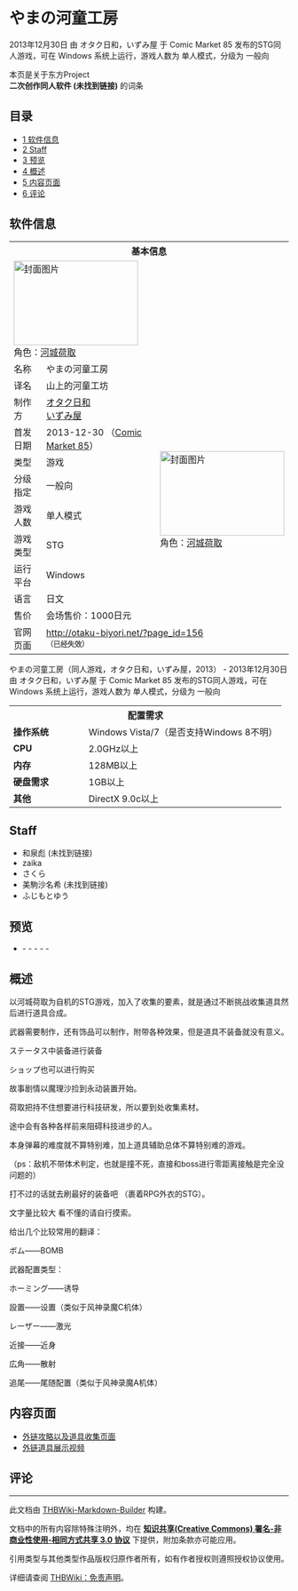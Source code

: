 # やまの河童工房

<!-- source html: G:\repos\THBWiki-Markdown-Builder\THBWikiMarkdown\Temp\main\0\0b\ns0%3A%E3%82%84%E3%81%BE%E3%81%AE%E6%B2%B3%E7%AB%A5%E5%B7%A5%E6%88%BF.html -->

2013年12月30日 由 オタク日和，いずみ屋 于 Comic Market 85 发布的STG同人游戏，可在 Windows 系统上运行，游戏人数为 单人模式，分级为 一般向

本页是关于东方Project  
 **二次创作同人软件 (未找到链接)** 的词条

## 目录

- [1 软件信息](#软件信息)
- [2 Staff](#Staff)
- [3 预览](#预览)
- [4 概述](#概述)
- [5 内容页面](#内容页面)
- [6 评论](#评论)





## 软件信息

<table><tbody><tr><th colspan="3">基本信息</th></tr><tr><td class="cover-artwork-mobile" colspan="2"><a href="./文件-やまの河童工房封面.jpg.md" class="image" title="封面图片"><img alt="封面图片" src="https://upload.thwiki.cc/thumb/3/38/%E3%82%84%E3%81%BE%E3%81%AE%E6%B2%B3%E7%AB%A5%E5%B7%A5%E6%88%BF%E5%B0%81%E9%9D%A2.jpg/224px-%E3%82%84%E3%81%BE%E3%81%AE%E6%B2%B3%E7%AB%A5%E5%B7%A5%E6%88%BF%E5%B0%81%E9%9D%A2.jpg" decoding="async" loading="lazy" width="224" height="152" srcset="https://upload.thwiki.cc/thumb/3/38/%E3%82%84%E3%81%BE%E3%81%AE%E6%B2%B3%E7%AB%A5%E5%B7%A5%E6%88%BF%E5%B0%81%E9%9D%A2.jpg/336px-%E3%82%84%E3%81%BE%E3%81%AE%E6%B2%B3%E7%AB%A5%E5%B7%A5%E6%88%BF%E5%B0%81%E9%9D%A2.jpg 1.5x, https://upload.thwiki.cc/thumb/3/38/%E3%82%84%E3%81%BE%E3%81%AE%E6%B2%B3%E7%AB%A5%E5%B7%A5%E6%88%BF%E5%B0%81%E9%9D%A2.jpg/448px-%E3%82%84%E3%81%BE%E3%81%AE%E6%B2%B3%E7%AB%A5%E5%B7%A5%E6%88%BF%E5%B0%81%E9%9D%A2.jpg 2x" data-file-width="600" data-file-height="408"></a><div class="cover-char">角色：<a href="./河城荷取.md" title="河城荷取">河城荷取</a></div></td>
</tr><tr><td class="label">名称</td><td colspan="2"> やまの河童工房 </td></tr><tr><td class="label">译名</td><td colspan="2"> 山上的河童工坊 </td></tr><tr><td class="label">制作方</td><td><a href="./オタク日和.md" title="オタク日和">オタク日和</a><br><a href="/index.php?title=%E3%81%84%E3%81%9A%E3%81%BF%E5%B1%8B&amp;action=edit&amp;redlink=1" class="new" title="いずみ屋（页面不存在）">いずみ屋</a></td><td class="cover-artwork" rowspan="8" style="min-width:224px;"><a href="./文件-やまの河童工房封面.jpg.md" class="image" title="封面图片"><img alt="封面图片" src="https://upload.thwiki.cc/thumb/3/38/%E3%82%84%E3%81%BE%E3%81%AE%E6%B2%B3%E7%AB%A5%E5%B7%A5%E6%88%BF%E5%B0%81%E9%9D%A2.jpg/224px-%E3%82%84%E3%81%BE%E3%81%AE%E6%B2%B3%E7%AB%A5%E5%B7%A5%E6%88%BF%E5%B0%81%E9%9D%A2.jpg" decoding="async" loading="lazy" width="224" height="152" srcset="https://upload.thwiki.cc/thumb/3/38/%E3%82%84%E3%81%BE%E3%81%AE%E6%B2%B3%E7%AB%A5%E5%B7%A5%E6%88%BF%E5%B0%81%E9%9D%A2.jpg/336px-%E3%82%84%E3%81%BE%E3%81%AE%E6%B2%B3%E7%AB%A5%E5%B7%A5%E6%88%BF%E5%B0%81%E9%9D%A2.jpg 1.5x, https://upload.thwiki.cc/thumb/3/38/%E3%82%84%E3%81%BE%E3%81%AE%E6%B2%B3%E7%AB%A5%E5%B7%A5%E6%88%BF%E5%B0%81%E9%9D%A2.jpg/448px-%E3%82%84%E3%81%BE%E3%81%AE%E6%B2%B3%E7%AB%A5%E5%B7%A5%E6%88%BF%E5%B0%81%E9%9D%A2.jpg 2x" data-file-width="600" data-file-height="408"></a><div class="cover-char">角色：<a href="./河城荷取.md" title="河城荷取">河城荷取</a></div></td>
</tr><tr><td class="label">首发日期</td><td>2013-12-30&#160;（<a href="/展会作品列表?e=Comic+Market%2385">Comic Market 85</a>）</td></tr><tr><td class="label">类型</td><td>游戏</td></tr><tr><td class="label">分级指定</td><td>一般向</td></tr><tr><td class="label">游戏人数</td><td>单人模式</td></tr><tr><td class="label">游戏类型</td><td>STG</td></tr><tr><td class="label">运行平台</td><td>Windows</td></tr><tr><td class="label">语言</td><td>日文</td></tr><tr><td class="label">售价</td><td>会场售价：1000日元</td></tr>
<tr><td class="label">官网页面</td><td colspan="2"><a rel="nofollow" class="external free" href="http://otaku-biyori.net/?page_id=156">http://otaku-biyori.net/?page_id=156</a><br><span style="font-family: sans-serif; cursor: default; color:#555; font-size: 0.8em; bottom: 0.1em; font-weight: bold;" title="连接到已经失效网页">（已经失效）</span></td></tr></tbody></table>

やまの河童工房（同人游戏，オタク日和，いずみ屋，2013） - 2013年12月30日 由 オタク日和，いずみ屋 于 Comic Market 85 发布的STG同人游戏，可在 Windows 系统上运行，游戏人数为 单人模式，分级为 一般向

<table>
<tbody><tr><th colspan="2">配置需求</th></tr>
<tr><td style="width:120px;padding-left:7px;"><b>操作系统</b></td><td>Windows Vista/7（是否支持Windows 8不明）</td></tr><tr><td style="width:120px;padding-left:7px;"><b>CPU</b></td><td>2.0GHz以上</td></tr><tr><td style="width:120px;padding-left:7px;"><b>内存</b></td><td>128MB以上</td></tr><tr><td style="width:120px;padding-left:7px;"><b>硬盘需求</b></td><td>1GB以上</td></tr><tr><td style="width:120px;padding-left:7px;"><b>其他</b></td><td>DirectX 9.0c以上</td></tr>
</tbody></table>



## Staff
- 和泉彪 (未找到链接)
- zaika
- さくら
- 美駒沙名希 (未找到链接)
- ふじもとゆう


## 预览
- [](./文件-やまの河童工房预览图1.jpg.md)- [](./文件-やまの河童工房预览图2.jpg.md)- [](./文件-やまの河童工房预览图3.jpg.md)- [](./文件-やまの河童工房预览图4.jpg.md)- [](./文件-やまの河童工房预览图5.jpg.md)- [](./文件-やまの河童工房预览图6.jpg.md)


## 概述

  
以河城荷取为自机的STG游戏，加入了收集的要素，就是通过不断挑战收集道具然后进行道具合成。  

武器需要制作，还有饰品可以制作，附带各种效果，但是道具不装备就没有意义。  

ステータス中装备进行装备  

ショップ也可以进行购买  

  

故事剧情以魔理沙捡到永动装置开始。  

荷取把持不住想要进行科技研发，所以要到处收集素材。  

途中会有各种各样前来阻碍科技进步的人。  

  

本身弹幕的难度就不算特别难，加上道具辅助总体不算特别难的游戏。  

（ps：敌机不带体术判定，也就是撞不死，直接和boss进行零距离接触是完全没问题的）  

打不过的话就去刷最好的装备吧 （裹着RPG外衣的STG）。  

文字量比较大 看不懂的请自行摸索。  

给出几个比较常用的翻译：  

ボム——BOMB  

武器配置类型：  

ホーミング——诱导  

設置——设置（类似于风神录魔C机体）  

レーザー——激光  

近接——近身  

広角——散射  

追尾——尾随配置（类似于风神录魔A机体）
  



## 内容页面
- [外链攻略以及道具收集页面](http://tieba.baidu.com/p/2794794247)
- [外链道具展示视频](http://www.bilibili.com/video/av896093/)


## 评论




---

此文档由 [THBWiki-Markdown-Builder](https://github.com/Delsin-Yu/THBWiki-Markdown-Builder) 构建。

文档中的所有内容除特殊注明外，均在 [**知识共享(Creative Commons) 署名-非商业性使用-相同方式共享 3.0 协议**](https://creativecommons.org/licenses/by-sa/3.0/deed.zh-hans) 下提供，附加条款亦可能应用。

引用类型与其他类型作品版权归原作者所有，如有作者授权则遵照授权协议使用。

详细请查阅 [THBWiki：免责声明](https://thbwiki.cc/THBWiki:%E5%85%8D%E8%B4%A3%E5%A3%B0%E6%98%8E)。

